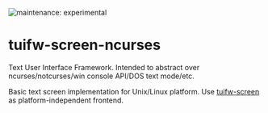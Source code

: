 ![maintenance: experimental](https://img.shields.io/badge/maintenance-experimental-blue.svg)

# tuifw-screen-ncurses

Text User Interface Framework. Intended to abstract over ncurses/notcurses/win console API/DOS text mode/etc.

Basic text screen implementation for Unix/Linux platform. Use [tuifw-screen](https://crates.io/crates/tuifw-screen) as platform-independent frontend.
